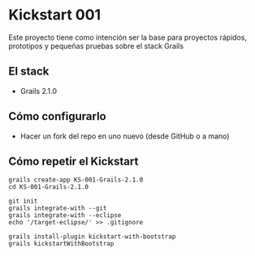 # Kickstart 001

Este proyecto tiene como intención ser la base para proyectos rápidos, prototipos y pequeñas pruebas sobre el stack Grails

## El stack

- Grails 2.1.0

## Cómo configurarlo

- Hacer un fork del repo en uno nuevo (desde GitHub o a mano)

## Cómo repetir el Kickstart

    grails create-app KS-001-Grails-2.1.0
    cd KS-001-Grails-2.1.0
    
    git init
    grails integrate-with --git
    grails integrate-with --eclipse
    echo '/target-eclipse/' >> .gitignore
    
    grails install-plugin kickstart-with-bootstrap
    grails kickstartWithBootstrap